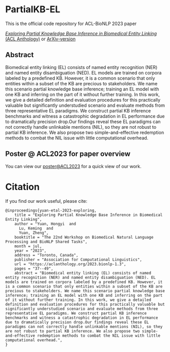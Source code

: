 # PartialKB-EL

This is the official code repository for ACL-BioNLP 2023 paper

[*Exploring Partial Knowledge Base Inference in Biomedical Entity Linking* (ACL Anthology)](https://aclanthology.org/2023.bionlp-1.3/) or [ArXiv-version](https://arxiv.org/abs/2303.10330)

## Abstract

Biomedical entity linking (EL) consists of named entity recognition (NER) and named entity disambiguation (NED). EL models are trained on corpora labeled by a predefined KB. However, it is a common scenario that only entities within a subset of the KB are precious to stakeholders. We name this scenario partial knowledge base inference; training an EL model with one KB and inferring on the part of it without further training. In this work, we give a detailed definition and evaluation procedures for this practically valuable but significantly understudied scenario and evaluate methods from three representative EL paradigms. We construct partial KB inference benchmarks and witness a catastrophic degradation in EL performance due to dramatically precision drop.Our findings reveal these EL paradigms can not correctly handle unlinkable mentions (NIL), so they are not robust to partial KB inference. We also propose two simple-and-effective redemption methods to combat the NIL issue with little computational overhead.

## Poster @ ACL2023 for paper overview

You can view our [poster@ACL2023](./bionlp2023-poster.pdf) for a quick view of our work.

# Citation

If you find our work useful, please cite:
```
@inproceedings{yuan-etal-2023-exploring,
    title = "Exploring Partial Knowledge Base Inference in Biomedical Entity Linking",
    author = "Yuan, Hongyi  and
      Lu, Keming  and
      Yuan, Zheng",
    booktitle = "The 22nd Workshop on Biomedical Natural Language Processing and BioNLP Shared Tasks",
    month = jul,
    year = "2023",
    address = "Toronto, Canada",
    publisher = "Association for Computational Linguistics",
    url = "https://aclanthology.org/2023.bionlp-1.3",
    pages = "37--49",
    abstract = "Biomedical entity linking (EL) consists of named entity recognition (NER) and named entity disambiguation (NED). EL models are trained on corpora labeled by a predefined KB. However, it is a common scenario that only entities within a subset of the KB are precious to stakeholders. We name this scenario partial knowledge base inference; training an EL model with one KB and inferring on the part of it without further training. In this work, we give a detailed definition and evaluation procedures for this practically valuable but significantly understudied scenario and evaluate methods from three representative EL paradigms. We construct partial KB inference benchmarks and witness a catastrophic degradation in EL performance due to dramatically precision drop.Our findings reveal these EL paradigms can not correctly handle unlinkable mentions (NIL), so they are not robust to partial KB inference. We also propose two simple-and-effective redemption methods to combat the NIL issue with little computational overhead.",
}

```

